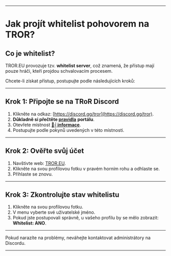 
---

# **Jak projít whitelist pohovorem na TROR?**

## **Co je whitelist?**

TROR.EU provozuje tzv. **whitelist server**, což znamená, že přístup mají pouze hráči, kteří projdou schvalovacím procesem.

Chcete-li získat přístup, postupujte podle následujících kroků:

---

## **Krok 1: Připojte se na TRoR Discord**

1. Klikněte na odkaz: [https://discord.gg/tror](https://discord.gg/tror).  
2. **Důkladně si přečtěte [pravidla](https://tror.eu/roleplay/rules)** **portálu**.  
3. Otevřete místnost [**🔔┤informace**](https://discord.com/channels/983372816437092442/983403208737177660).  
4. Postupujte podle pokynů uvedených v této místnosti.

---

## **Krok 2: Ověřte svůj účet**

1. Navštivte web: [TROR.EU](https://tror.eu/).  
2. Klikněte na svou profilovou fotku v pravém horním rohu a odhlaste se.  
3. Přihlaste se znovu.

---

## **Krok 3: Zkontrolujte stav whitelistu**

1. Klikněte na svou profilovou fotku.  
2. V menu vyberte své uživatelské jméno.  
3. Pokud jste postupovali správně, u vašeho profilu by se mělo zobrazit:  
    **Whitelist: ANO**.

---

Pokud narazíte na problémy, neváhejte kontaktovat administrátory na Discordu.

---

